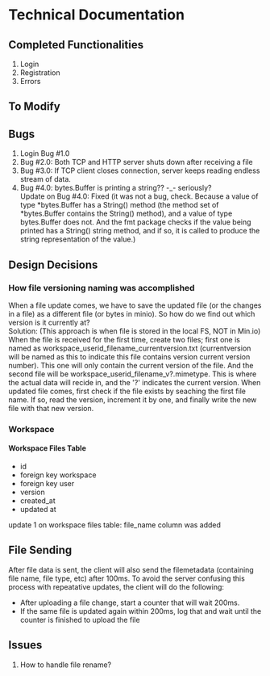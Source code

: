 # Technical Documentation

## Completed Functionalities

1. Login
2. Registration
3. Errors

## To Modify

## Bugs

1. Login Bug #1.0
2. Bug #2.0: Both TCP and HTTP server shuts down after receiving a file
3. Bug #3.0: If TCP client closes connection, server keeps reading endless stream of data.
4. Bug #4.0: bytes.Buffer is printing a string?? -_- seriously?  
Update on Bug #4.0:  Fixed (it was not a bug, check. Because a value of type *bytes.Buffer has a String() method (the method set of *bytes.Buffer contains the String() method), and a value of type bytes.Buffer does not. And the fmt package checks if the value being printed has a String() string method, and if so, it is called to produce the string representation of the value.)

## Design Decisions

### How file versioning naming was accomplished

When a file update comes, we have to save the updated file (or the changes in a file) as a different file (or bytes in minio). So how do we find out which version is it currently at?  
Solution: (This approach is when file is stored in the local FS, NOT in Min.io)  
When the file is received for the first time, create two files; first one is named as workspace_userid_filename_currentversion.txt (currentversion will be named as this to indicate this file contains version current version number). This one will only contain the current version of the file. And the second file will be workspace_userid_filename_v?.mimetype. This is where the actual data will recide in, and the '?' indicates the current version. When updated file comes, first check if the file exists by seaching the first file name. If so, read the version, increment it by one, and finally write the new file with that new version.

### Workspace

#### Workspace Files Table

- id
- foreign key workspace
- foreign key user
- version
- created_at
- updated at

update 1 on workspace files table: file_name column was added

## File Sending

After file data is sent, the client will also send the filemetadata (containing file name, file type, etc) after 100ms. To avoid the server confusing this process with repeatative updates, the client will do the following:  

- After uploading a file change, start a counter that will wait 200ms.
- If the same file is updated again within 200ms, log that and wait until the counter is finished to upload the file

## Issues

1. How to handle file rename?
<!-- Ans: When a file rename action occurs, the watcher will detect it -->

